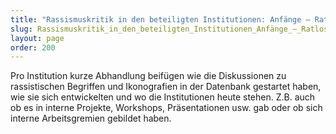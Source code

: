 ```yaml
---
title: "Rassismuskritik in den beteiligten Institutionen: Anfänge – Ratlosigkeit – Mut und Öffnung"
slug: Rassismuskritik_in_den_beteiligten_Institutionen_Anfänge_–_Ratlosigkeit_–_Mut_und_Öffnung
layout: page
order: 200
---
```


Pro Institution kurze Abhandlung beifügen wie die Diskussionen zu rassistischen Begriffen und Ikonografien in der Datenbank gestartet haben, wie sie sich entwickelten und wo die Institutionen heute stehen. Z.B. auch ob es in interne Projekte, Workshops, Präsentationen usw. gab oder ob sich interne Arbeitsgremien gebildet haben.